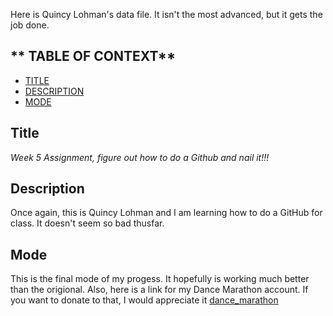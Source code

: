 Here is Quincy Lohman's data file. It isn't the most advanced, but it gets the job done.

## ** TABLE OF CONTEXT**

- [TITLE](#Title)
- [DESCRIPTION](#Description)
- [MODE](#Mode)

## Title

*Week 5 Assignment, figure out how to do a Github and nail it!!!* 

## Description

Once again, this is Quincy Lohman and I am learning how to do a GitHub for class. It doesn't seem so bad thusfar.



## Mode

This is the final mode of my progess. It hopefully is working much better than the origional. Also, here is a link for my Dance Marathon account. If you want to donate to that, I would appreciate it [dance_marathon](https://donate.dancemarathon.uiowa.edu/detail/4337)
